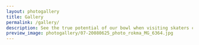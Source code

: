 ```yaml
---
layout: photogallery
title: Gallery
permalink: /gallery/
description: See the true potential of our bowl when visiting skaters come here busting crazy lines and rad moves.
preview_image: photogallery/07-20080625_photo_rokma_MG_6364.jpg
---
```

